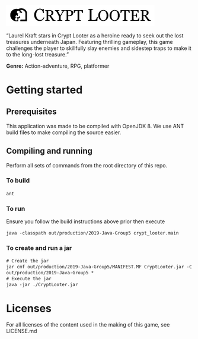 <img src="misc/cryptlooter_logo.png" width="400">

“Laurel Kraft stars in Crypt Looter as a heroine ready to seek out the lost treasures underneath Japan. Featuring thrilling gameplay, this game challenges the player to skillfully slay enemies and sidestep traps to make it to the long-lost treasure.”

**Genre:** Action-adventure, RPG, platformer

# Getting started

## Prerequisites
This application was made to be compiled with OpenJDK 8. We use ANT build files to make compiling the source easier.

## Compiling and running
Perform all sets of commands from the root directory of this repo.

### To build

```
ant
```

### To run
Ensure you follow the build instructions above prior then execute
```
java -classpath out/production/2019-Java-Group5 crypt_looter.main
```

### To create and run a jar
```
# Create the jar
jar cmf out/production/2019-Java-Group5/MANIFEST.MF CryptLooter.jar -C out/production/2019-Java-Group5 *
# Execute the jar
java -jar ./CryptLooter.jar
```

# Licenses

For all licenses of the content used in the making of this game, see LICENSE.md
